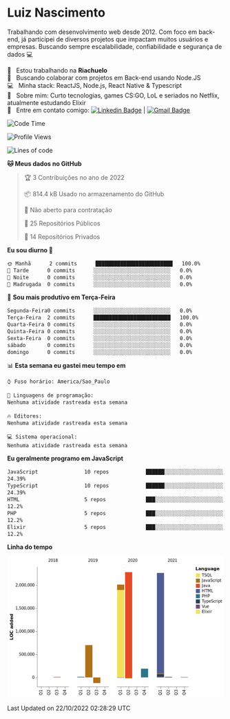 
# Luiz Nascimento
Trabalhando com desenvolvimento web desde 2012. Com foco em back-end, já participei de diversos projetos que impactam muitos usuários e empresas. Buscando sempre escalabilidade, confiabilidade e segurança de dados :computer:

 :rocket:  &nbsp; Estou trabalhando na **Riachuelo**
 <br/> :purple_heart: &nbsp; Buscando colaborar com projetos em Back-end usando Node.JS
 <br/> :computer: &nbsp; Minha stack: ReactJS, Node.js, React Native & Typescript
 <br/> 💬  &nbsp; Sobre mim: Curto tecnologias, games CS:GO, LoL e seriados no Netflix, atualmente estudando Elixir
 <br/> :email: &nbsp; Entre em contato comigo: [![Linkedin Badge](https://img.shields.io/badge/-LuizNascimento-blue?style=flat-square&logo=Linkedin&logoColor=white&link=https://www.linkedin.com/in/luizhnnh/)](https://www.linkedin.com/in/luizhnnh/) 
| 
[![Gmail Badge](https://img.shields.io/badge/-luizh.nnh@gmail.com-c14438?style=flat-square&logo=Gmail&logoColor=white&link=mailto:luizh.nnh@gmail.com)](mailto:luizh.nnh@gmail.com)

<!--START_SECTION:waka-->
![Code Time](http://img.shields.io/badge/Code%20Time-16%20hrs%2011%20mins-blue)

![Profile Views](http://img.shields.io/badge/Visualizac%C3%B5es%20do%20perfil-0-blue)

![Lines of code](https://img.shields.io/badge/Desde%20o%20Hello%20World%20eu%20escrevi-7%20Million%20linhas%20de%20c%C3%B3digo-blue)

**🐱 Meus dados no GitHub** 

> 🏆 3 Contribuições no ano de 2022
 > 
> 📦 814.4 kB Usado no armazenamento do GitHub 
 > 
> 🚫 Não aberto para contratação
 > 
> 📜 25 Repositórios Públicos 
 > 
> 🔑 14 Repositórios Privados  
 > 
**Eu sou diurno 🐤** 

```text
🌞 Manhã      2 commits      █████████████████████████   100.0% 
🌆 Tarde      0 commits      ░░░░░░░░░░░░░░░░░░░░░░░░░   0.0% 
🌃 Noite      0 commits      ░░░░░░░░░░░░░░░░░░░░░░░░░   0.0% 
🌙 Madrugada  0 commits      ░░░░░░░░░░░░░░░░░░░░░░░░░   0.0%

```
📅 **Sou mais produtivo em Terça-Feira** 

```text
Segunda-Feira0 commits      ░░░░░░░░░░░░░░░░░░░░░░░░░   0.0% 
Terça-Feira  2 commits      █████████████████████████   100.0% 
Quarta-Feira 0 commits      ░░░░░░░░░░░░░░░░░░░░░░░░░   0.0% 
Quinta-Feira 0 commits      ░░░░░░░░░░░░░░░░░░░░░░░░░   0.0% 
Sexta-Feira  0 commits      ░░░░░░░░░░░░░░░░░░░░░░░░░   0.0% 
sábado       0 commits      ░░░░░░░░░░░░░░░░░░░░░░░░░   0.0% 
domingo      0 commits      ░░░░░░░░░░░░░░░░░░░░░░░░░   0.0%

```


📊 **Esta semana eu gastei meu tempo em** 

```text
⌚︎ Fuso horário: America/Sao_Paulo

💬 Linguagens de programação: 
Nenhuma atividade rastreada esta semana

🔥 Editores: 
Nenhuma atividade rastreada esta semana

💻 Sistema operacional: 
Nenhuma atividade rastreada esta semana

```

**Eu geralmente programo em JavaScript** 

```text
JavaScript               10 repos            ██████░░░░░░░░░░░░░░░░░░░   24.39% 
TypeScript               10 repos            ██████░░░░░░░░░░░░░░░░░░░   24.39% 
HTML                     5 repos             ███░░░░░░░░░░░░░░░░░░░░░░   12.2% 
PHP                      5 repos             ███░░░░░░░░░░░░░░░░░░░░░░   12.2% 
Elixir                   5 repos             ███░░░░░░░░░░░░░░░░░░░░░░   12.2%

```


**Linha do tempo**

![Chart not found](https://raw.githubusercontent.com/nascimentolh/nascimentolh/main/charts/bar_graph.png) 


 Last Updated on 22/10/2022 02:28:29 UTC
<!--END_SECTION:waka-->
